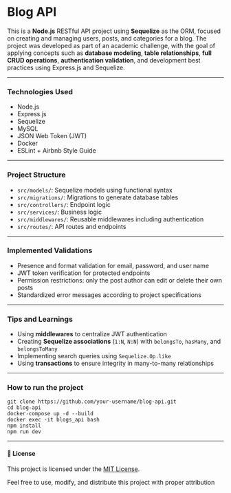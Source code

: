 # Blog API

This is a **Node.js** RESTful API project using **Sequelize** as the ORM, focused on creating and managing users, posts, and categories for a blog.
The project was developed as part of an academic challenge, with the goal of applying concepts such as **database modeling**, **table relationships**, **full CRUD operations**, **authentication validation**, and development best practices using Express.js and Sequelize.

---

### Technologies Used

- Node.js  
- Express.js  
- Sequelize  
- MySQL  
- JSON Web Token (JWT)  
- Docker  
- ESLint + Airbnb Style Guide  

---

### Project Structure

- `src/models/`: Sequelize models using functional syntax  
- `src/migrations/`: Migrations to generate database tables  
- `src/controllers/`: Endpoint logic  
- `src/services/`: Business logic  
- `src/middlewares/`: Reusable middlewares including authentication  
- `src/routes/`: API routes and endpoints  

---

### Implemented Validations

- Presence and format validation for email, password, and user name  
- JWT token verification for protected endpoints  
- Permission restrictions: only the post author can edit or delete their own posts  
- Standardized error messages according to project specifications  

---

### Tips and Learnings

- Using **middlewares** to centralize JWT authentication  
- Creating **Sequelize associations** (`1:N`, `N:N`) with `belongsTo`, `hasMany`, and `belongsToMany`  
- Implementing search queries using `Sequelize.Op.like`  
- Using **transactions** to ensure integrity in many-to-many relationships  

---

### How to run the project

   ```
   git clone https://github.com/your-username/blog-api.git
   cd blog-api
   docker-compose up -d --build
   docker exec -it blogs_api bash
   npm install
   npm run dev
   ```
---

#### 📝 License

This project is licensed under the [MIT License](https://opensource.org/licenses/MIT).

Feel free to use, modify, and distribute this project with proper attribution
